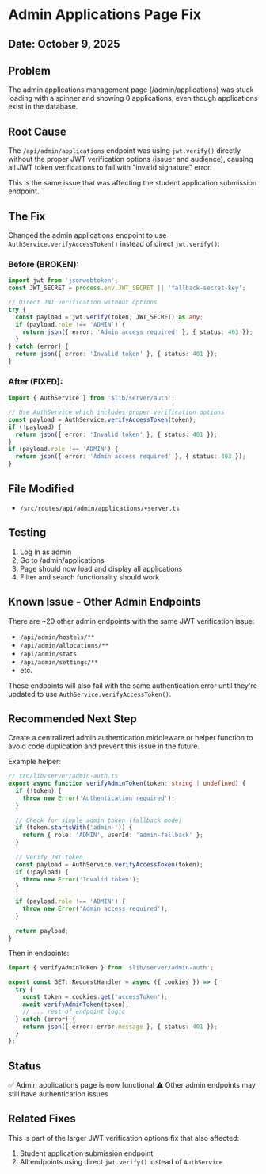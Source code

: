 # Admin Applications Page Fix

## Date: October 9, 2025

## Problem
The admin applications management page (/admin/applications) was stuck loading with a spinner and showing 0 applications, even though applications exist in the database.

## Root Cause
The `/api/admin/applications` endpoint was using `jwt.verify()` directly without the proper JWT verification options (issuer and audience), causing all JWT token verifications to fail with "invalid signature" error.

This is the same issue that was affecting the student application submission endpoint.

## The Fix

Changed the admin applications endpoint to use `AuthService.verifyAccessToken()` instead of direct `jwt.verify()`:

### Before (BROKEN):
```typescript
import jwt from 'jsonwebtoken';
const JWT_SECRET = process.env.JWT_SECRET || 'fallback-secret-key';

// Direct JWT verification without options
try {
  const payload = jwt.verify(token, JWT_SECRET) as any;
  if (payload.role !== 'ADMIN') {
    return json({ error: 'Admin access required' }, { status: 403 });
  }
} catch (error) {
  return json({ error: 'Invalid token' }, { status: 401 });
}
```

### After (FIXED):
```typescript
import { AuthService } from '$lib/server/auth';

// Use AuthService which includes proper verification options
const payload = AuthService.verifyAccessToken(token);
if (!payload) {
  return json({ error: 'Invalid token' }, { status: 401 });
}
if (payload.role !== 'ADMIN') {
  return json({ error: 'Admin access required' }, { status: 403 });
}
```

## File Modified
- `/src/routes/api/admin/applications/+server.ts`

## Testing
1. Log in as admin
2. Go to /admin/applications
3. Page should now load and display all applications
4. Filter and search functionality should work

## Known Issue - Other Admin Endpoints
There are ~20 other admin endpoints with the same JWT verification issue:
- `/api/admin/hostels/**`
- `/api/admin/allocations/**`
- `/api/admin/stats`
- `/api/admin/settings/**`
- etc.

These endpoints will also fail with the same authentication error until they're updated to use `AuthService.verifyAccessToken()`.

## Recommended Next Step
Create a centralized admin authentication middleware or helper function to avoid code duplication and prevent this issue in the future.

Example helper:
```typescript
// src/lib/server/admin-auth.ts
export async function verifyAdminToken(token: string | undefined) {
  if (!token) {
    throw new Error('Authentication required');
  }
  
  // Check for simple admin token (fallback mode)
  if (token.startsWith('admin-')) {
    return { role: 'ADMIN', userId: 'admin-fallback' };
  }
  
  // Verify JWT token
  const payload = AuthService.verifyAccessToken(token);
  if (!payload) {
    throw new Error('Invalid token');
  }
  
  if (payload.role !== 'ADMIN') {
    throw new Error('Admin access required');
  }
  
  return payload;
}
```

Then in endpoints:
```typescript
import { verifyAdminToken } from '$lib/server/admin-auth';

export const GET: RequestHandler = async ({ cookies }) => {
  try {
    const token = cookies.get('accessToken');
    await verifyAdminToken(token);
    // ... rest of endpoint logic
  } catch (error) {
    return json({ error: error.message }, { status: 401 });
  }
};
```

## Status
✅ Admin applications page is now functional
⚠️ Other admin endpoints may still have authentication issues

## Related Fixes
This is part of the larger JWT verification options fix that also affected:
1. Student application submission endpoint
2. All endpoints using direct `jwt.verify()` instead of `AuthService`
